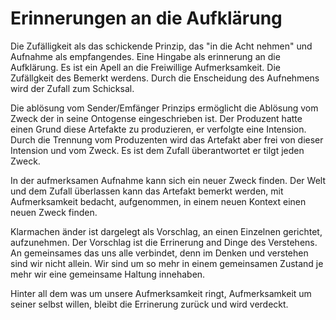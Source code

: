 # Erinnerungen an die Aufklärung

Die Zufälligkeit als das schickende Prinzip, das "in die Acht nehmen" und Aufnahme als empfangendes.
Eine Hingabe als erinnerung an die Aufklärung.
Es ist ein Apell an die Freiwillige Aufmerksamkeit.
Die Zufällgkeit des Bemerkt werdens.
Durch die Enscheidung des Aufnehmens wird der Zufall zum Schicksal.

Die ablösung vom Sender/Emfänger Prinzips ermöglicht die Ablösung vom Zweck der in seine Ontogense eingeschrieben ist. Der Produzent hatte einen Grund diese Artefakte zu produzieren, er verfolgte eine Intension. Durch die Trennung vom Produzenten wird das Artefakt aber frei von dieser Intension und vom Zweck. Es ist dem Zufall überantwortet er tilgt jeden Zweck.

In der aufmerksamen Aufnahme kann sich ein neuer Zweck finden. Der Welt und dem Zufall überlassen kann das Artefakt bemerkt werden, mit Aufmerksamkeit bedacht, aufgenommen, in einem neuen Kontext einen neuen Zweck finden. 

Klarmachen änder ist dargelegt als Vorschlag, an einen Einzelnen gerichtet, aufzunehmen.
Der Vorschlag ist die Errinerung and Dinge des Verstehens. An gemeinsames das uns alle verbindet, denn im Denken und verstehen sind wir nicht allein. 
Wir sind um so mehr in einem gemeinsamen Zustand je mehr wir eine gemeinsame Haltung innehaben.

Hinter all dem was um unsere Aufmerksamkeit ringt, Aufmerksamkeit um seiner selbst willen, bleibt die Errinerung zurück und wird verdeckt. 


